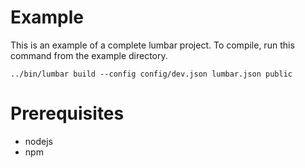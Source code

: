 # Example #

This is an example of a complete lumbar project. To compile, run this
command from the example directory.

    ../bin/lumbar build --config config/dev.json lumbar.json public

# Prerequisites #

* nodejs
* npm



